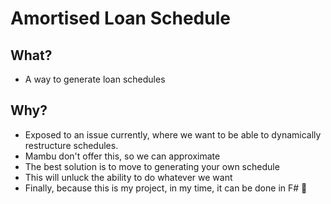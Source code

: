# Amortised Loan Schedule

## What?

* A way to generate loan schedules

## Why?

* Exposed to an issue currently, where we want to be able to dynamically restructure schedules.
* Mambu don't offer this, so we can approximate
* The best solution is to move to generating your own schedule
* This will unluck the ability to do whatever we want
* Finally, because this is my project, in my time, it can be done in F# 🫶
 
